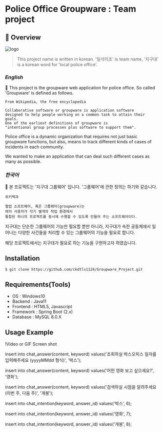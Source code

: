Police Office Groupware : Team project
====================

  

## :page_facing_up: Overview
  ![logo](https://user-images.githubusercontent.com/116870719/233240425-364d7819-0a14-488f-9582-7f01703baaa9.png)
  > This project name is written in korean. '일석이조' is team name, '지구대' is a korean word for 'local police office'.
  ### *English*
  :police_officer: This project is the groupware web application for police office. 
  So called 'Groupware' is defined as follows.
  ```
  From Wikipedia, the free encyclopedia
  
  Collaborative software or groupware is application software 
  designed to help people working on a common task to attain their goals. 
  One of the earliest definitions of groupware is 
  "intentional group processes plus software to support them".
  ```
  Police office is a dynamic organization that requires not just basic groupware functions,
  but also, means to track different kinds of cases of incidents in each community.
  
  We wanted to make an application that can deal such different cases
  as many as possible. 
  
  ### *한국어*
  :police_officer: 본 프로젝트는 '지구대 그룹웨어' 입니다.
  '그룹웨어'에 관한 정의는 하기와 같습니다.
  ```
  위키백과
  
  협업 소프트웨어, 혹은 그룹웨어(groupware)는 
  여러 사용자가 각기 별개의 작업 환경에서 
  통합된 하나의 프로젝트를 동시에 수행할 수 있도록 만들어 주는 소프트웨어이다.
  ```
  지구대는 단순한 그룹웨어의 기능만 필요할 뿐만 아니라, 지구대가 속한 공동체에서 일어나는 다양한 사건들을 
  처리할 수 있는 그룹웨어의 기능을 필요로 합니다.
  
  해당 프로젝트에서는 지구대가 필요로 하는 기능을 구현하고자 하였습니다.


## **Installation**
  ```
  $ git clone https://github.com/ckdtls1124/Groupware_Project.git
  ```
## **Requirements(Tools)**
  - OS : Windows10
  - Backend : Java11
  - Frontend : HTML5, Javascript 
  - Framework : Spring Boot (2.x)
  - Database : MySQL 8.0.X
  
## **Usage Example**
!Video or GIF Screen shot
  


  
  insert into chat_answer(content, keyword) values('조회하실 박스오피스 일자를 입력해주세요 (yyyyMMdd 형식)', '박스');

insert into chat_answer(content, keyword) values('어떤 영화 보고 싶으세요?', '영화');

insert into chat_answer(content, keyword) values('검색하실 시점을 알려주세요(이번 주, 다음 주)', '개봉');

insert into chat_intention(keyword, answer_id) values('박스', 6);

insert into chat_intention(keyword, answer_id) values('영화', 7);

insert into chat_intention(keyword, answer_id) values('개봉', 8);


